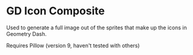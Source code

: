 # GD Icon Composite

Used to generate a full image out of the sprites that make up the icons in Geometry Dash.

Requires Pillow (version 9, haven't tested with others)